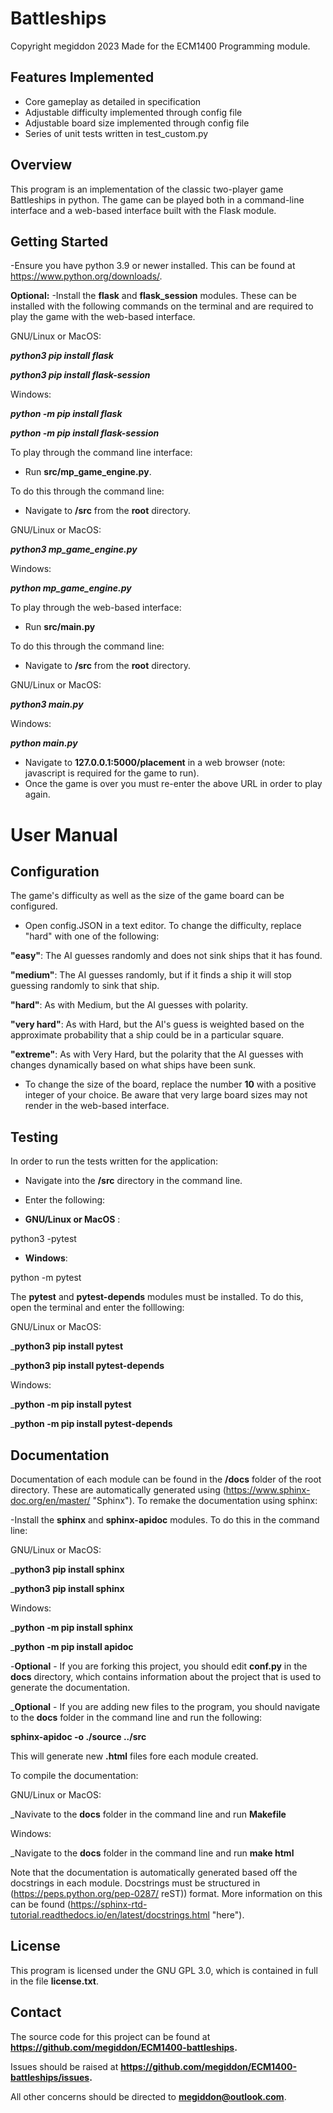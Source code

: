 # Battleships
Copyright megiddon 2023
Made for the ECM1400 Programming module.

## Features Implemented
- Core gameplay as detailed in specification
- Adjustable difficulty implemented through config file
- Adjustable board size implemented through config file
- Series of unit tests written in test_custom.py
  
## Overview
This program is an implementation of the classic two-player game Battleships in python. The game can be played both in a command-line interface and a web-based interface built with the Flask module.

## Getting Started
-Ensure you have python 3.9 or newer installed.
This can be found at https://www.python.org/downloads/.

**Optional:**
-Install the **flask** and **flask_session** modules. These can be installed with the following commands on the terminal and are required to play the game with the web-based interface.

GNU/Linux or MacOS:

***python3 pip install flask***

***python3 pip install flask-session***

Windows:

***python -m pip install flask***

***python -m pip install flask-session***

To play through the command line interface:
- Run **src/mp_game_engine.py**.

To do this through the command line:
- Navigate to **/src** from the **root** directory.
  
GNU/Linux or MacOS:

***python3 mp_game_engine.py***

Windows:

***python mp_game_engine.py***

To play through the web-based interface:
- Run **src/main.py**

To do this through the command line:
- Navigate to **/src** from the **root** directory.
  
GNU/Linux or MacOS:

***python3 main.py***

Windows:

***python main.py***

- Navigate to **127.0.0.1:5000/placement** in a web browser (note: javascript is required for the game to run).
- Once the game is over you must re-enter the above URL in order to play again.


# User Manual 

## Configuration

The game's difficulty as well as the size of the game board can be configured.

- Open config.JSON in a text editor.
To change the difficulty, replace "hard" with one of the following:

**"easy"**:  The AI guesses randomly and does not sink ships that it has found.

**"medium"**: The AI guesses randomly, but if it finds a ship it will stop guessing randomly to sink that ship.

**"hard"**:  As with Medium, but the AI guesses with polarity.

**"very hard"**: As with Hard, but the AI's guess is weighted based on the approximate probability that a ship could be in a particular square.

**"extreme"**: As with Very Hard, but the polarity that the AI guesses with changes dynamically based on what ships have been sunk.

- To change the size of the board, replace the number **10** with a positive integer of your choice. Be aware that very large board sizes may not render in the web-based interface.
## Testing

In order to run the tests written for the application:
- Navigate into the **/src** directory in the command line.
- Enter the following:
  
- **GNU/Linux or MacOS** :
  
python3 -pytest

- **Windows**:

python -m pytest 

The **pytest** and **pytest-depends** modules must be installed. To do this, open the terminal and enter the folllowing:

GNU/Linux or MacOS:  

_**python3 pip install pytest**

_**python3 pip install pytest-depends**

Windows:  

_**python -m pip install pytest**

_**python -m pip install pytest-depends**

## Documentation
Documentation of each module can be found in the **/docs** folder of the root directory. These are automatically generated using (https://www.sphinx-doc.org/en/master/ "Sphinx"). To remake the documentation using sphinx:

-Install the **sphinx** and **sphinx-apidoc** modules. To do this in the command line:

GNU/Linux or MacOS:

_**python3 pip install sphinx**

_**python3 pip install sphinx**

Windows:

_**python -m pip install sphinx**

_**python -m pip install apidoc**

-**Optional** - If you are forking this project, you should edit **conf.py** in the **docs** directory, which contains information about the project that is used to generate the documentation.

_**Optional** - If you are adding new files to the program, you should navigate to the **docs** folder in the command line and run the following:

**sphinx-apidoc -o ./source ../src**

This will generate new **.html** files fore each module created.

To compile the documentation:

GNU/Linux or MacOS:

_Navivate to the **docs** folder in the command line and run **Makefile**

Windows:

_Navigate to the **docs** folder in the command line and run **make html**

Note that the documentation is automatically generated based off the docstrings in each module. Docstrings must be structured in (https://peps.python.org/pep-0287/ reST)) format. More information on this can be found (https://sphinx-rtd-tutorial.readthedocs.io/en/latest/docstrings.html "here").

## License

This program is licensed under the GNU GPL 3.0, which is contained in full in the file **license.txt**.


## Contact
The source code for this project can be found at **https://github.com/megiddon/ECM1400-battleships.**

Issues should be raised at **https://github.com/megiddon/ECM1400-battleships/issues.**

All other concerns should be directed to **megiddon@outlook.com**.

